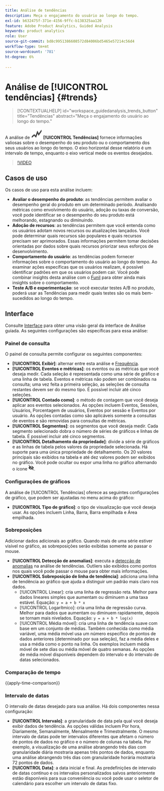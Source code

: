 ```yaml
---
title: Análise de tendências
description: Meça o engajamento do usuário ao longo do tempo.
exl-id: b632475f-371e-4156-9ffc-b138325aa120
feature: Adobe Product Analytics, Guided Analysis
keywords: product analytics
role: User
source-git-commit: bd8c9951386608572d84006bd5465e57214c56d4
workflow-type: tm+mt
source-wordcount: '781'
ht-degree: 6%

---
```


# Análise de [!UICONTROL tendências] {#trends}

<!-- markdownlint-disable MD034 -->

>[!CONTEXTUALHELP]
>id="workspace_guidedanalysis_trends_button"
>title="Tendências"
>abstract="Meça o engajamento do usuário ao longo do tempo."

<!-- markdownlint-enable MD034 -->

A análise de ![TendênciaGráfico](/help/assets/icons/GraphTrend.svg) **[!UICONTROL Tendências]** fornece informações valiosas sobre o desempenho do seu produto ou o comportamento dos seus usuários ao longo do tempo. O eixo horizontal desse relatório é um intervalo de tempo, enquanto o eixo vertical mede os eventos desejados.


>[!VIDEO](https://video.tv.adobe.com/v/3421666/?quality=12&learn=on)

## Casos de uso

Os casos de uso para esta análise incluem:

* **Avaliar o desempenho do produto**: as tendências permitem avaliar o desempenho geral do produto em um determinado período. Analisando métricas como envolvimento do usuário, adoção ou taxas de conversão, você pode identificar se o desempenho do seu produto está melhorando, estagnando ou diminuindo.
* **Adoção de recursos**: as tendências permitem que você entenda como os usuários adotam novos recursos ou atualizações lançados. Você pode determinar quais recursos são populares e quais recursos precisam ser aprimorados. Essas informações permitem tomar decisões orientadas por dados sobre quais recursos priorizar seus esforços de desenvolvimento.
* **Comportamento do usuário**: as tendências podem fornecer informações sobre o comportamento do usuário ao longo do tempo. Ao examinar ações específicas que os usuários realizam, é possível identificar padrões em que os usuários podem cair. Você pode combinar insights desta análise com o [Funil](funnel.md) para obter ainda mais insights sobre o comportamento.
* **Teste A/B e experimentação**: se você executar testes A/B no produto, poderá usar as Tendências para medir quais testes são os mais bem-sucedidos ao longo do tempo.

## Interface

Consulte [Interface](../overview.md#interface) para obter uma visão geral da interface de Análise guiada. As seguintes configurações são específicas para essa análise:

### Painel de consulta

O painel de consulta permite configurar os seguintes componentes:

* **[!UICONTROL Exibir]**: alternar entre esta análise e [Frequência](frequency.md).
* **[!UICONTROL Eventos e métricas]**: os eventos ou as métricas que você deseja medir. Cada seleção é representada como uma série de gráfico e uma linha de tabela. Eventos e métricas não podem ser combinados na consulta; uma vez feita a primeira seleção, as seleções de consulta restantes devem ser do mesmo tipo. É possível incluir até cinco seleções.
* **[!UICONTROL Contado como]**: o método de contagem que você deseja aplicar aos eventos selecionados. As opções incluem Eventos, Sessões, Usuários, Porcentagem de usuários, Eventos por sessão e Eventos por usuário. As opções contadas como são aplicáveis somente a consultas de eventos e são removidas para consultas de métricas.
* **[!UICONTROL Segmentos]**: os segmentos que você deseja medir. Cada segmento selecionado dobra o número de séries de gráficos e linhas de tabela. É possível incluir até cinco segmentos.
* **[!UICONTROL Detalhamento da propriedade]**: divide a série de gráficos e as linhas de tabela pelos valores da propriedade selecionada. Há suporte para uma única propriedade de detalhamento. Os 20 valores principais são exibidos na tabela e até dez valores podem ser exibidos no gráfico. Você pode ocultar ou expor uma linha no gráfico alternando o ícone ![Mostrar ícone ocultar](../assets/hide-in-chart.png).

### Configurações de gráficos

A análise de [!UICONTROL Tendências] oferece as seguintes configurações de gráfico, que podem ser ajustadas no menu acima do gráfico:

* **[!UICONTROL Tipo de gráfico]**: o tipo de visualização que você deseja usar. As opções incluem Linha, Barra, Barra empilhada e Área empilhada.

### Sobreposições

Adicionar dados adicionais ao gráfico. Quando mais de uma série estiver visível no gráfico, as sobreposições serão exibidas somente ao passar o mouse.

* **[!UICONTROL Detecção de anomalias]**: executa a [detecção de anomalias](/help/analysis-workspace/c-anomaly-detection/anomaly-detection.md) na análise de tendências. Outliers são exibidos como pontos nos quais você pode passar o mouse para obter mais informações.
* **[!UICONTROL Sobreposição de linha de tendência]**: adiciona uma linha de tendência ao gráfico que ajuda a distinguir um padrão mais claro nos dados.
   * [!UICONTROL Linear]: cria uma linha de regressão reta. Melhor para dados lineares simples que aumentam ou diminuem a uma taxa estável. Equação: `y = a + b * x`
   * [!UICONTROL Logarítmico]: cria uma linha de regressão curva. Melhor para dados que aumentam ou diminuem rapidamente, depois se tornam mais nivelados. Equação: `y = a + b * log(x)`
   * [!UICONTROL Média móvel]: cria uma linha de tendência suave com base em um conjunto de médias. Também conhecida como média variável, uma média móvel usa um número específico de pontos de dados anteriores (determinado por sua seleção), faz a média deles e usa a média como o ponto na linha. Os exemplos incluem média móvel de sete dias ou média móvel de quatro semanas. As opções de média móvel disponíveis dependem do intervalo e do intervalo de datas selecionados.

### Comparação de tempo

{{apply-time-comparison}}


### Intervalo de datas

O intervalo de datas desejado para sua análise. Há dois componentes nessa configuração:

* **[!UICONTROL Intervalo]**: a granularidade de data pela qual você deseja exibir dados de tendência. As opções válidas incluem Por hora, Diariamente, Semanalmente, Mensalmente e Trimestralmente. O mesmo intervalo de datas pode ter intervalos diferentes que afetam o número de pontos de dados no gráfico e o número de colunas na tabela. Por exemplo, a visualização de uma análise abrangendo três dias com granularidade diária mostraria apenas três pontos de dados, enquanto uma análise abrangendo três dias com granularidade horária mostraria 72 pontos de dados.
* **[!UICONTROL Data]**: a data inicial e final. As predefinições de intervalo de datas contínuo e os intervalos personalizados salvos anteriormente estão disponíveis para sua conveniência ou você pode usar o seletor de calendário para escolher um intervalo de datas fixo.


<!--

## Example

See below for an example of the analysis.

![Trends compare](../assets/trends-compare.png)

-->